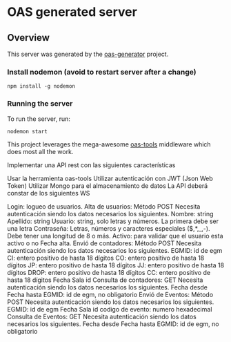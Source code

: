 # OAS generated server

## Overview
This server was generated by the [oas-generator](https://github.com/isa-group/oas-generator) project.

### Install nodemon (avoid to restart server after a change)

```
npm install -g nodemon
```
### Running the server
To run the server, run:

```
nodemon start
```

This project leverages the mega-awesome [oas-tools](https://github.com/isa-group/oas-tools) middleware which does most all the work.


Implementar una API rest con las siguientes características

 

Usar la herramienta oas-tools
Utilizar autenticación con JWT (Json Web Token)
Utilizar Mongo para el almacenamiento de datos
La API deberá constar de los siguientes WS

Login: logueo de usuarios.
Alta de usuarios:
Método POST
Necesita autenticación
siendo los datos necesarios los siguientes.
Nombre: string
Apellido: string
Usuario: string, solo letras y números. La primera debe ser una letra
Contraseña: Letras, números y caracteres especiales ($,*,_,-). Debe tener una longitud de 8 o más.
Activo: para validar que el usuario esta activo o no
Fecha alta.
Envió de contadores:
Método POST
Necesita autenticación
siendo los datos necesarios los siguientes.
EGMID: id de egm
CI: entero positivo de hasta 18 dígitos
CO: entero positivo de hasta 18 dígitos
JP: entero positivo de hasta 18 dígitos
JJ: entero positivo de hasta 18 dígitos
DROP: entero positivo de hasta 18 dígitos
CC: entero positivo de hasta 18 dígitos
Fecha
Sala id
Consulta de contadores:
GET
Necesita autenticación
siendo los datos necesarios los siguientes.
Fecha desde
Fecha hasta
EGMID: id de egm, no obligatorio
Envió de Eventos:
Método POST
Necesita autenticación
siendo los datos necesarios los siguientes.
EGMID: id de egm
Fecha
Sala id
codigo de evento: numero hexadecimal
Consulta de Eventos:
GET
Necesita autenticación
siendo los datos necesarios los siguientes.
Fecha desde
Fecha hasta
EGMID: id de egm, no obligatorio